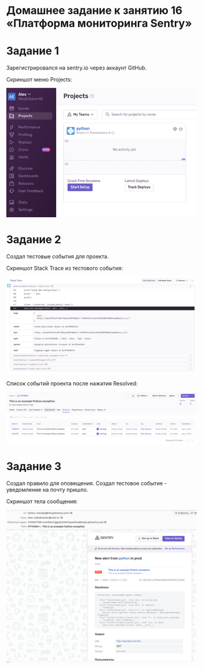 # Домашнее задание к занятию 16 «Платформа мониторинга Sentry»

# Задание 1

Зарегистрировался на sentry.io через аккаунт GitHub.

Скриншот меню Projects:

![01.png](images%2F01.png)

# Задание 2

Создал тестовые события для проекта.

Скриншот Stack Trace из тестового события:

![02.png](images%2F02.png)

Список событий проекта после нажатия Resolved:

![03.png](images%2F03.png)

# Задание 3

Создал правило для оповещения. Создал тестовое событие - уведомление на почту пришло.

Скриншот тела сообщения:

![04.png](images%2F04.png)